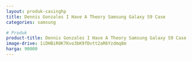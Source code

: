 ```yaml
---
layout: produk-casinghp
title: Dennis Gonzales I Have A Theory Samsung Galaxy S9 Case
categories: samsung

# Produk
product-title: Dennis Gonzales I Have A Theory Samsung Galaxy S9 Case
image-drive: 1iDHBiR0K7Kvo3bK9fDvtt2aR6Yzdmq8m
harga: 90000
---
```


